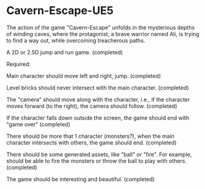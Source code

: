 # Cavern-Escape-UE5
 The action of the game "Cavern-Escape" unfolds in the mysterious depths of winding caves, where the protagonist, a brave warrior named Ali, is trying to find a way out, while overcoming treacherous paths.

A 2D or 2.5D jump and run game. (completed)

Required:

Main character should move left and right, jump. (completed)

Level bricks should never intersect with the main character. (completed)

The "camera" should move along with the character, i.e., if the character moves forward (to the right), the camera should follow. (completed)

If the character falls down outside the screen, the game should end with "game over" (completed)

There should be more that 1 character (monsters?), when the main character intersects with others, the game should end. (completed)

There should be some generated assets, like "ball" or "fire". For example, should be able to fire the monsters or throw the ball to play with others. (completed)

The game should be interesting and beautiful. (completed)

